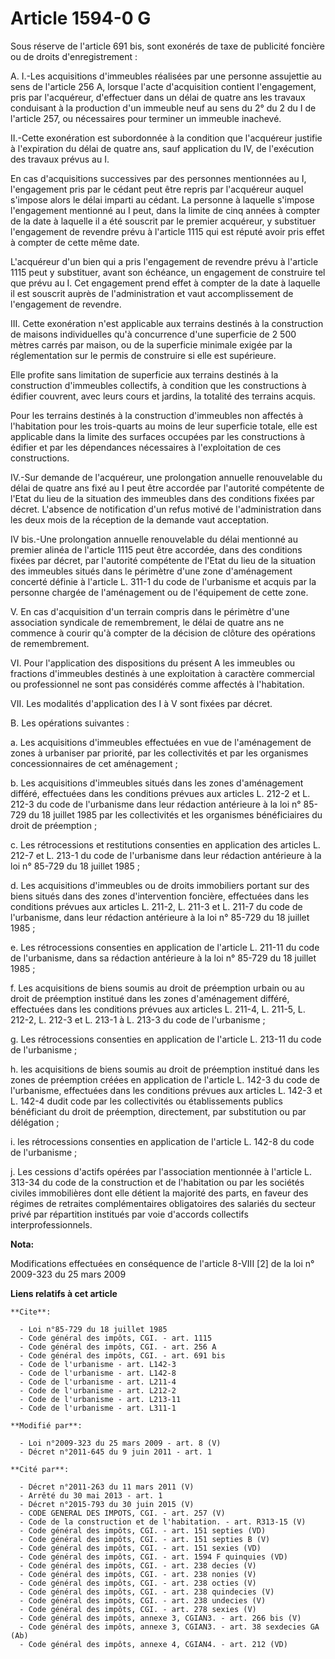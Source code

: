 # Article 1594-0 G

Sous réserve de l'article 691 bis, sont exonérés de taxe de publicité foncière ou de droits d'enregistrement : 

A. I.-Les acquisitions d'immeubles réalisées par une personne assujettie au sens de l'article 256 A, lorsque l'acte
d'acquisition contient l'engagement, pris par l'acquéreur, d'effectuer dans un délai de quatre ans les travaux conduisant à
la production d'un immeuble neuf au sens du 2° du 2 du I de l'article 257, ou nécessaires pour terminer un immeuble
inachevé. 

II.-Cette exonération est subordonnée à la condition que l'acquéreur justifie à l'expiration du délai de quatre ans, sauf
application du IV, de l'exécution des travaux prévus au I. 

En cas d'acquisitions successives par des personnes mentionnées au I, l'engagement pris par le cédant peut être repris par
l'acquéreur auquel s'impose alors le délai imparti au cédant. La personne à laquelle s'impose l'engagement mentionné au I
peut, dans la limite de cinq années à compter de la date à laquelle il a été souscrit par le premier acquéreur, y substituer
l'engagement de revendre prévu à l'article 1115 qui est réputé avoir pris effet à compter de cette même date. 

L'acquéreur d'un bien qui a pris l'engagement de revendre prévu à l'article 1115 peut y substituer, avant son échéance, un
engagement de construire tel que prévu au I. Cet engagement prend effet à compter de la date à laquelle il est souscrit
auprès de l'administration et vaut accomplissement de l'engagement de revendre. 

III. Cette exonération n'est applicable aux terrains destinés à la construction de maisons individuelles qu'à concurrence
d'une superficie de 2 500 mètres carrés par maison, ou de la superficie minimale exigée par la réglementation sur le permis
de construire si elle est supérieure. 

Elle profite sans limitation de superficie aux terrains destinés à la construction d'immeubles collectifs, à condition que
les constructions à édifier couvrent, avec leurs cours et jardins, la totalité des terrains acquis. 

Pour les terrains destinés à la construction d'immeubles non affectés à l'habitation pour les trois-quarts au moins de leur
superficie totale, elle est applicable dans la limite des surfaces occupées par les constructions à édifier et par les
dépendances nécessaires à l'exploitation de ces constructions. 

IV.-Sur demande de l'acquéreur, une prolongation annuelle renouvelable du délai de quatre ans fixé au I peut être accordée
par l'autorité compétente de l'Etat du lieu de la situation des immeubles dans des conditions fixées par décret. L'absence de
notification d'un refus motivé de l'administration dans les deux mois de la réception de la demande vaut acceptation. 

IV bis.-Une prolongation annuelle renouvelable du délai mentionné au premier alinéa de l'article 1115 peut être accordée,
dans des conditions fixées par décret, par l'autorité compétente de l'Etat du lieu de la situation des immeubles situés dans
le périmètre d'une zone d'aménagement concerté définie à l'article L. 311-1 du code de l'urbanisme et acquis par la personne
chargée de l'aménagement ou de l'équipement de cette zone. 

V. En cas d'acquisition d'un terrain compris dans le périmètre d'une association syndicale de remembrement, le délai de
quatre ans ne commence à courir qu'à compter de la décision de clôture des opérations de remembrement. 

VI. Pour l'application des dispositions du présent A les immeubles ou fractions d'immeubles destinés à une exploitation à
caractère commercial ou professionnel ne sont pas considérés comme affectés à l'habitation. 

VII. Les modalités d'application des I à V sont fixées par décret. 

B. Les opérations suivantes : 

a. Les acquisitions d'immeubles effectuées en vue de l'aménagement de zones à urbaniser par priorité, par les collectivités
et par les organismes concessionnaires de cet aménagement ; 

b. Les acquisitions d'immeubles situés dans les zones d'aménagement différé, effectuées dans les conditions prévues aux
articles L. 212-2 et L. 212-3 du code de l'urbanisme dans leur rédaction antérieure à la loi n° 85-729 du 18 juillet 1985 par
les collectivités et les organismes bénéficiaires du droit de préemption ; 

c. Les rétrocessions et restitutions consenties en application des articles L. 212-7 et L. 213-1 du code de l'urbanisme dans
leur rédaction antérieure à la loi n° 85-729 du 18 juillet 1985 ; 

d. Les acquisitions d'immeubles ou de droits immobiliers portant sur des biens situés dans des zones d'intervention foncière,
effectuées dans les conditions prévues aux articles L. 211-2, L. 211-3 et L. 211-7 du code de l'urbanisme, dans leur
rédaction antérieure à la loi n° 85-729 du 18 juillet 1985 ; 

e. Les rétrocessions consenties en application de l'article L. 211-11 du code de l'urbanisme, dans sa rédaction antérieure à
la loi n° 85-729 du 18 juillet 1985 ; 

f. Les acquisitions de biens soumis au droit de préemption urbain ou au droit de préemption institué dans les zones
d'aménagement différé, effectuées dans les conditions prévues aux articles L. 211-4, L. 211-5, L. 212-2, L. 212-3 et L. 213-1
à L. 213-3 du code de l'urbanisme ; 

g. Les rétrocessions consenties en application de l'article L. 213-11 du code de l'urbanisme ; 

h. les acquisitions de biens soumis au droit de préemption institué dans les zones de préemption créées en application de
l'article L. 142-3 du code de l'urbanisme, effectuées dans les conditions prévues aux articles L. 142-3 et L. 142-4 dudit
code par les collectivités ou établissements publics bénéficiant du droit de préemption, directement, par substitution ou par
délégation ; 

i. les rétrocessions consenties en application de l'article L. 142-8 du code de l'urbanisme ; 

j. Les cessions d'actifs opérées par l'association mentionnée à l'article L. 313-34 du code de la construction et de
l'habitation ou par les sociétés civiles immobilières dont elle détient la majorité des parts, en faveur des régimes de
retraites complémentaires obligatoires des salariés du secteur privé par répartition institués par voie d'accords collectifs
interprofessionnels.

**Nota:**

Modifications effectuées en conséquence de l'article 8-VIII [2] de la loi n° 2009-323 du 25 mars 2009

**Liens relatifs à cet article**

	**Cite**:

	  - Loi n°85-729 du 18 juillet 1985
	  - Code général des impôts, CGI. - art. 1115
	  - Code général des impôts, CGI. - art. 256 A
	  - Code général des impôts, CGI. - art. 691 bis
	  - Code de l'urbanisme - art. L142-3
	  - Code de l'urbanisme - art. L142-8
	  - Code de l'urbanisme - art. L211-4
	  - Code de l'urbanisme - art. L212-2
	  - Code de l'urbanisme - art. L213-11
	  - Code de l'urbanisme - art. L311-1

	**Modifié par**:

	  - Loi n°2009-323 du 25 mars 2009 - art. 8 (V)
	  - Décret n°2011-645 du 9 juin 2011 - art. 1

	**Cité par**:

	  - Décret n°2011-263 du 11 mars 2011 (V)
	  - Arrêté du 30 mai 2013 - art. 1
	  - Décret n°2015-793 du 30 juin 2015 (V)
	  - CODE GENERAL DES IMPOTS, CGI. - art. 257 (V)
	  - Code de la construction et de l'habitation. - art. R313-15 (V)
	  - Code général des impôts, CGI. - art. 151 septies (VD)
	  - Code général des impôts, CGI. - art. 151 septies B (V)
	  - Code général des impôts, CGI. - art. 151 sexies (VD)
	  - Code général des impôts, CGI. - art. 1594 F quinquies (VD)
	  - Code général des impôts, CGI. - art. 238 decies (V)
	  - Code général des impôts, CGI. - art. 238 nonies (V)
	  - Code général des impôts, CGI. - art. 238 octies (V)
	  - Code général des impôts, CGI. - art. 238 quindecies (V)
	  - Code général des impôts, CGI. - art. 238 undecies (V)
	  - Code général des impôts, CGI. - art. 278 sexies (V)
	  - Code général des impôts, annexe 3, CGIAN3. - art. 266 bis (V)
	  - Code général des impôts, annexe 3, CGIAN3. - art. 38 sexdecies GA (Ab)
	  - Code général des impôts, annexe 4, CGIAN4. - art. 212 (VD)
